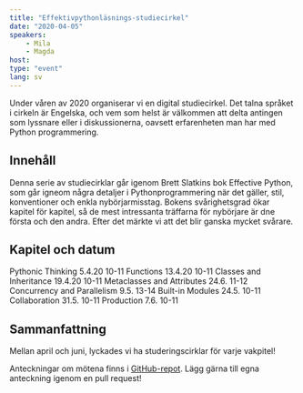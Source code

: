 ```yaml
---
title: "Effektivpythonläsnings-studiecirkel"
date: "2020-04-05"
speakers:
    - Mila
    - Magda
host:
type: "event"
lang: sv
---
```


Under våren av 2020 organiserar vi en digital studiecirkel. Det talna språket i cirkeln är Engelska, och vem som helst är välkommen att delta antingen som lyssnare eller i diskussionerna, oavsett erfarenheten man har med Python programmering.

## Innehåll

Denna serie av studiecirklar går igenom Brett Slatkins bok Effective Python, som går igneom några detaljer i Pythonprogrammering när det gäller, stil, konventioner och enkla nybörjarmisstag. Bokens svårighetsgrad ökar kapitel för kapitel, så de mest intressanta träffarna för nybörjare är dne första och den andra. Efter det märkte vi att det blir ganska mycket svårare.

## Kapitel och datum
Pythonic Thinking 5.4.20 10-11
Functions 13.4.20 10-11
Classes and Inheritance 19.4.20 10-11
Metaclasses and Attributes 24.6. 11-12
Concurrency and Parallelism 9.5. 13-14
Built-in Modules 24.5. 10-11
Collaboration 31.5. 10-11
Production 7.6. 10-11

## Sammanfattning
Mellan april och juni, lyckades vi ha studeringscirklar för varje vakpitel!

Anteckningar om mötena finns i [GitHub-repot](https://github.com/turkupy/effective-python-studygroup). Lägg gärna till egna anteckning igenom en pull request!